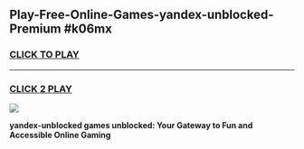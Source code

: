 
## Play-Free-Online-Games-yandex-unblocked-Premium #k06mx
<h3>
<a href="https://premium.freeplayer.one?title=yandex-unblocked&ref=8M">CLICK TO PLAY</a></h3>
<hr>

<h3>
<a href="https://premium.freeplayer.one?title=yandex-unblocked&ref=8M">CLICK 2 PLAY</a>
  
</h3>

<a href="https://premium.freeplayer.one?title=yandex-unblocked&ref=8M"><img src="https://clearcache.store/games.png"></a>


**yandex-unblocked games unblocked: Your Gateway to Fun and Accessible Online Gaming**
